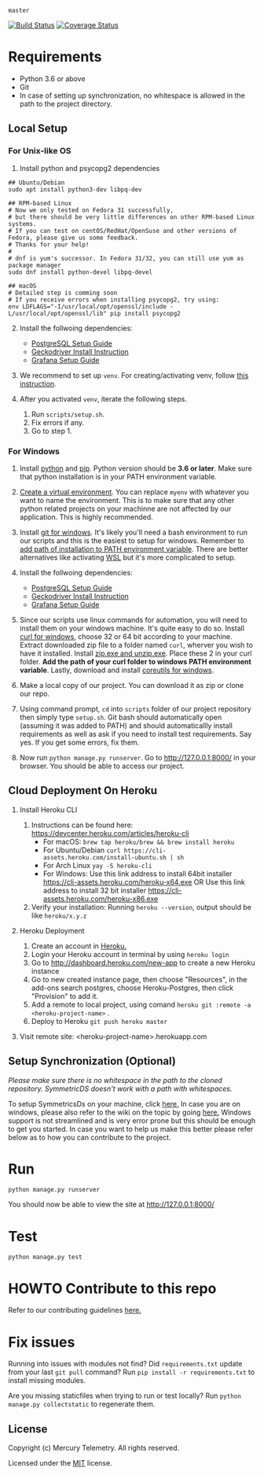 `master`

[![Build Status](https://travis-ci.com/mercury-telemetry/mercury-telemetry.svg?branch=master)](https://travis-ci.com/mercury-telemetry/mercury-telemetry)
[![Coverage Status](https://coveralls.io/repos/github/mercury-telemetry/mercury-telemetry/badge.svg?branch=master)](https://coveralls.io/github/mercury-telemetry/mercury-telemetry?branch=master)

# Requirements
- Python 3.6 or above
- Git
- In case of setting up synchronization, no whitespace is allowed in the path to the project directory.


## Local Setup
### For Unix-like OS
1. Install python and psycopg2 dependencies
```
## Ubuntu/Debian
sudo apt install python3-dev libpq-dev

## RPM-based Linux
# Now we only tested on Fedora 31 successfully, 
# but there should be very little differences on other RPM-based Linux systems. 
# If you can test on centOS/RedHat/OpenSuse and other versions of Fedora, please give us some feedback.
# Thanks for your help!
#
# dnf is yum's successor. In Fedora 31/32, you can still use yum as package manager
sudo dnf install python-devel libpq-devel

## macOS
# Detailed step is comming soon
# If you receive errors when installing psycopg2, try using:
env LDFLAGS="-I/usr/local/opt/openssl/include -L/usr/local/opt/openssl/lib" pip install psycopg2
```

2. Install the follwoing dependencies:

    - [PostgreSQL Setup Guide](https://github.com/mercury-telemetry/mercury-telemetry/wiki/PostgreSQL-Setup-Guide)
    - [Geckodriver Install Instruction](https://github.com/mercury-telemetry/mercury-telemetry/wiki/Geckodriver-Install-instructions)
    - [Grafana Setup Guide](https://github.com/mercury-telemetry/mercury-telemetry/wiki/Grafana-Set-Up-Guide)

3. We recommend to set up `venv`. For creating/activating venv, follow [this instruction](https://docs.python.org/3/library/venv.html#creating-virtual-environments).

4. After you activated `venv`, iterate the following steps.

    1. Run `scripts/setup.sh`.
    2. Fix errors if any.
    3. Go to step 1.
    
### For Windows
1. Install [python](https://www.python.org/downloads/)  and [pip](https://www.liquidweb.com/kb/install-pip-windows/). Python version should be **3.6 or later**. Make sure that python installation is in your PATH environment variable.

2. [Create a virtual environment](https://www.geeksforgeeks.org/creating-python-virtual-environment-windows-linux/). You can replace `myenv` with whatever you want to name the environment. This is to make sure that any other python related projects on your machinne are not affected by our application. This is highly recommended.

3. Install [git for windows](https://gitforwindows.org/). It's likely you'll need a bash environment to run our scripts and this is the easiest to setup for windows. Remember to [add path of installation to PATH environment variable](https://stackoverflow.com/Questions/4492979/git-is-not-recognized-as-an-internal-or-external-command). There are better alternatives like activating [WSL](https://docs.microsoft.com/en-us/windows/wsl/install-win10) but it's more complicated to setup.

4. Install the follwoing dependencies:
    - [PostgreSQL Setup Guide](https://github.com/mercury-telemetry/mercury-telemetry/wiki/PostgreSQL-Setup-Guide)
    - [Geckodriver Install Instruction](https://github.com/mercury-telemetry/mercury-telemetry/wiki/Geckodriver-Install-instructions)
    - [Grafana Setup Guide](https://github.com/mercury-telemetry/mercury-telemetry/wiki/Grafana-Set-Up-Guide)
    
5. Since our scripts use linux commands for automation, you will need to install them on your windows machine. It's quite easy to do so. Install [curl for windows](https://curl.haxx.se/windows/), choose 32 or 64 bit according to your machine. Extract downloaded zip file to a folder named `curl`, wherver you wish to have it installed. Install [zip.exe and unzip.exe](http://stahlworks.com/dev/index.php?tool=zipunzip). Place these 2 in your curl folder. **Add the path of your curl folder to windows PATH environment variable**. Lastly, download and install [coreutils for windows](http://gnuwin32.sourceforge.net/downlinks/coreutils.php).  

6. Make a local copy of our project. You can download it as zip or clone our repo.

7. Using command prompt, `cd` into `scripts` folder of our project repository then simply type `setup.sh`. Git bash should automatically open (assuming it was added to PATH) and should automaticallly install requirements as well as ask if you need to install test requirements. Say yes. If you get some errors, fix them.

8. Now run `python manage.py runserver`. Go to http://127.0.0.1:8000/ in your browser. You should be able to access our project.

## Cloud Deployment On Heroku
1. Install Heroku CLI
   1. Instructions can be found here: https://devcenter.heroku.com/articles/heroku-cli
       * For macOS: `brew tap heroku/brew && brew install heroku`
       * For Ubuntu/Debian `curl https://cli-assets.heroku.com/install-ubuntu.sh | sh`
       * For Arch Linux `yay -S heroku-cli`
       * For Windows: Use this link address to install 64bit installer https://cli-assets.heroku.com/heroku-x64.exe OR Use this link address to install 32 bit installer https://cli-assets.heroku.com/heroku-x86.exe
   2.  Verify your installation: Running `heroku --version`, output should be like `heroku/x.y.z`

2. Heroku Deployment
   1. Create an account in [Heroku.](https://signup.heroku.com/) 
   2. Login your Heroku account in terminal by using `heroku login`
   3. Go to http://dashboard.heroku.com/new-app to create a new Heroku instance
   4. Go to new created instance page, then choose "Resources", in the add-ons search postgres, choose Heroku-Postgres, then click "Provision" to add it.
   5. Add a remote to local project, using comand `heroku git :remote -a <heroku-project-name>` .
   6. Deploy to Heroku `git push heroku master`
3. Visit remote site: \<heroku-project-name\>.herokuapp.com

## Setup Synchronization (Optional)

_Please make sure there is no whitespace in the path to the cloned repository. SymmetricDS doesn't work with a path with whitespaces._

To setup SymmetricsDs on your machine, click [here.](https://github.com/mercury-telemetry/mercury-telemetry/edit/master/README.md) In case you are on windows, please also refer to the wiki on the topic by going [here.](https://github.com/mercury-telemetry/mercury-telemetry/wiki/Setting-up-SymmetricDS-on-Windows) Windows support is not streamlined and is very error prone but this should be enough to get you started. In case you want to help us make this better please refer below as to how you can contribute to the project.

# Run
```
python manage.py runserver
```

You should now be able to view the site at http://127.0.0.1:8000/

# Test
```
python manage.py test
```

# HOWTO Contribute to this repo

Refer to our contributing guidelines [here.](https://github.com/mercury-telemetry/mercury-telemetry/blob/master/CONTRIBUTING.md)

# Fix issues
Running into issues with modules not find? Did `requirements.txt` update from your last `git pull` command? Run `pip install -r requirements.txt` to install missing modules.

Are you missing staticfiles when trying to run or test locally? Run `python manage.py collectstatic` to regenerate them.

## License

Copyright (c) Mercury Telemetry. All rights reserved.

Licensed under the [MIT](LICENSE.txt) license.